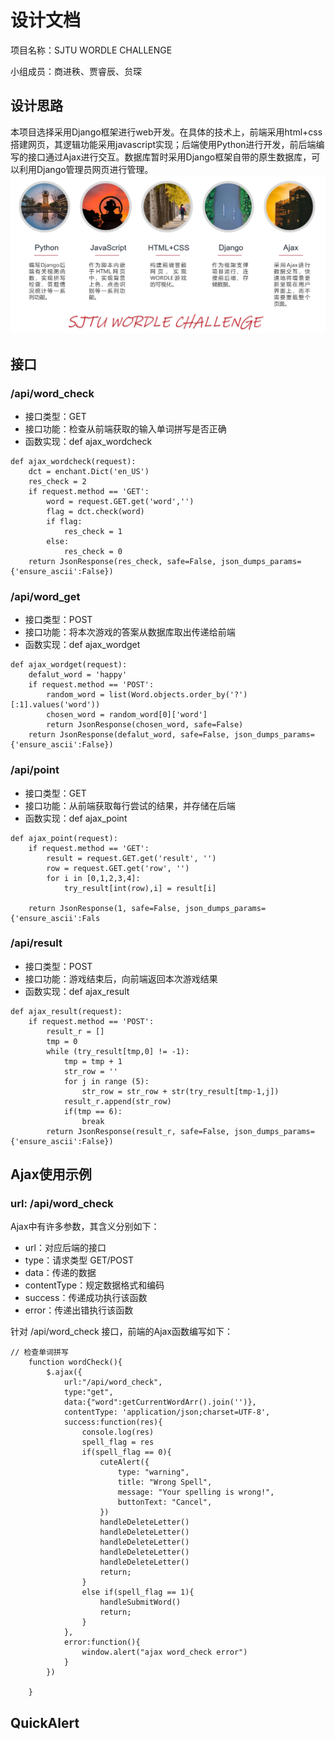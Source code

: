 # 设计文档
项目名称：SJTU WORDLE CHALLENGE

小组成员：商进秩、贾睿辰、贠琛

## 设计思路
本项目选择采用Django框架进行web开发。在具体的技术上，前端采用html+css搭建网页，其逻辑功能采用javascript实现；后端使用Python进行开发，前后端编写的接口通过Ajax进行交互。数据库暂时采用Django框架自带的原生数据库，可以利用Django管理员网页进行管理。
![](resource/jishuzhan.png)

## 接口
### /api/word_check
- 接口类型：GET
- 接口功能：检查从前端获取的输入单词拼写是否正确
- 函数实现：def ajax_wordcheck
```
def ajax_wordcheck(request):
    dct = enchant.Dict('en_US')
    res_check = 2
    if request.method == 'GET':
        word = request.GET.get('word','')
        flag = dct.check(word)
        if flag:
            res_check = 1
        else:
            res_check = 0
    return JsonResponse(res_check, safe=False, json_dumps_params={'ensure_ascii':False})
```

### /api/word_get
- 接口类型：POST
- 接口功能：将本次游戏的答案从数据库取出传递给前端
- 函数实现：def ajax_wordget
```
def ajax_wordget(request):
    defalut_word = 'happy'
    if request.method == 'POST':
        random_word = list(Word.objects.order_by('?')[:1].values('word'))
        chosen_word = random_word[0]['word']
        return JsonResponse(chosen_word, safe=False)
    return JsonResponse(defalut_word, safe=False, json_dumps_params={'ensure_ascii':False})
```

### /api/point
- 接口类型：GET
- 接口功能：从前端获取每行尝试的结果，并存储在后端
- 函数实现：def ajax_point
```
def ajax_point(request):
    if request.method == 'GET':
        result = request.GET.get('result', '')
        row = request.GET.get('row', '')
        for i in [0,1,2,3,4]:
            try_result[int(row),i] = result[i]
    
    return JsonResponse(1, safe=False, json_dumps_params={'ensure_ascii':Fals
```

### /api/result
- 接口类型：POST
- 接口功能：游戏结束后，向前端返回本次游戏结果
- 函数实现：def ajax_result
```
def ajax_result(request):
    if request.method == 'POST':
        result_r = []
        tmp = 0
        while (try_result[tmp,0] != -1):
            tmp = tmp + 1
            str_row = ''
            for j in range (5):
                str_row = str_row + str(try_result[tmp-1,j])
            result_r.append(str_row)
            if(tmp == 6):
                break
        return JsonResponse(result_r, safe=False, json_dumps_params={'ensure_ascii':False})
```

## Ajax使用示例
### url: /api/word_check
Ajax中有许多参数，其含义分别如下：
- url：对应后端的接口
- type：请求类型 GET/POST
- data：传递的数据
- contentType：规定数据格式和编码
- success：传递成功执行该函数
- error：传递出错执行该函数

针对 /api/word_check 接口，前端的Ajax函数编写如下：
```
// 检查单词拼写
    function wordCheck(){
        $.ajax({
            url:"/api/word_check",
            type:"get",
            data:{"word":getCurrentWordArr().join('')},
            contentType: 'application/json;charset=UTF-8',
            success:function(res){
                console.log(res)
                spell_flag = res
                if(spell_flag == 0){
                    cuteAlert({
                        type: "warning",
                        title: "Wrong Spell",
                        message: "Your spelling is wrong!",
                        buttonText: "Cancel",
                    })
                    handleDeleteLetter()
                    handleDeleteLetter()
                    handleDeleteLetter()
                    handleDeleteLetter()
                    handleDeleteLetter()
                    return;
                }
                else if(spell_flag == 1){
                    handleSubmitWord()
                    return;
                }
            },
            error:function(){
                window.alert("ajax word_check error")
            }
        })
         
    }
```

## QuickAlert